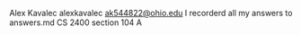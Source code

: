 Alex Kavalec
alexkavalec
ak544822@ohio.edu
I recorderd all my answers to answers.md
CS 2400
section 104
A
